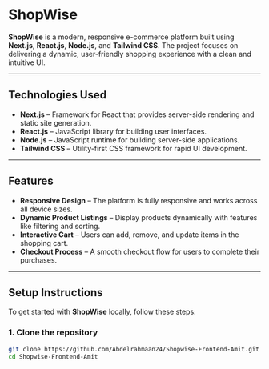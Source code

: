 # ShopWise

**ShopWise** is a modern, responsive e-commerce platform built using **Next.js**, **React.js**, **Node.js**, and **Tailwind CSS**. The project focuses on delivering a dynamic, user-friendly shopping experience with a clean and intuitive UI.

---

## Technologies Used

- **Next.js** – Framework for React that provides server-side rendering and static site generation.
- **React.js** – JavaScript library for building user interfaces.
- **Node.js** – JavaScript runtime for building server-side applications.
- **Tailwind CSS** – Utility-first CSS framework for rapid UI development.

---

## Features

- **Responsive Design** – The platform is fully responsive and works across all device sizes.
- **Dynamic Product Listings** – Display products dynamically with features like filtering and sorting.
- **Interactive Cart** – Users can add, remove, and update items in the shopping cart.
- **Checkout Process** – A smooth checkout flow for users to complete their purchases.

---

## Setup Instructions

To get started with **ShopWise** locally, follow these steps:

### 1. Clone the repository

```bash
git clone https://github.com/Abdelrahmaan24/Shopwise-Frontend-Amit.git
cd Shopwise-Frontend-Amit
